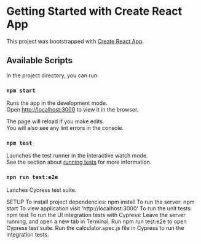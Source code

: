 # Getting Started with Create React App

This project was bootstrapped with [Create React App](https://github.com/facebook/create-react-app).

## Available Scripts

In the project directory, you can run:

### `npm start`

Runs the app in the development mode.\
Open [http://localhost:3000](http://localhost:3000) to view it in the browser.

The page will reload if you make edits.\
You will also see any lint errors in the console.

### `npm test`

Launches the test runner in the interactive watch mode.\
See the section about [running tests](https://facebook.github.io/create-react-app/docs/running-tests) for more information.

### `npn run test:e2e`

Lanches Cyoress test suite.

SETUP
To install project dependencies: npm install
To run the server: npm start
To view application visit 'http://localhost:3000'
To run the unit tests: npm test
To run the UI integration tests with Cypress:
Leave the server running, and open a new tab in Terminal.
Run npm run test:e2e to open Cypress test suite.
Run the calculator.spec.js file in Cypress to run the integration tests.